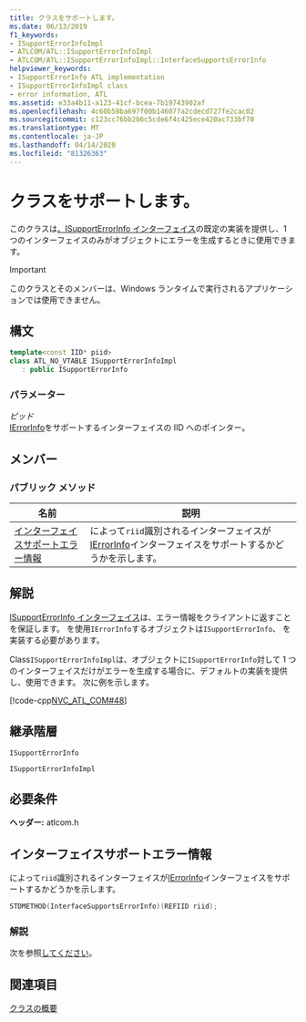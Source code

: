 ```yaml
---
title: クラスをサポートします。
ms.date: 06/13/2019
f1_keywords:
- ISupportErrorInfoImpl
- ATLCOM/ATL::ISupportErrorInfoImpl
- ATLCOM/ATL::ISupportErrorInfoImpl::InterfaceSupportsErrorInfo
helpviewer_keywords:
- ISupportErrorInfo ATL implementation
- ISupportErrorInfoImpl class
- error information, ATL
ms.assetid: e33a4b11-a123-41cf-bcea-7b19743902af
ms.openlocfilehash: 4c60b58ba697f00b146077a2cdecd727fe2cac02
ms.sourcegitcommit: c123cc76bb2b6c5cde6f4c425ece420ac733bf70
ms.translationtype: MT
ms.contentlocale: ja-JP
ms.lasthandoff: 04/14/2020
ms.locfileid: "81326363"
---
```

# <a name="isupporterrorinfoimpl-class"></a>クラスをサポートします。

このクラスは[、ISupportErrorInfo インターフェイス](/windows/win32/api/oaidl/nn-oaidl-isupporterrorinfo)の既定の実装を提供し、1 つのインターフェイスのみがオブジェクトにエラーを生成するときに使用できます。

> [!IMPORTANT]
> このクラスとそのメンバーは、Windows ランタイムで実行されるアプリケーションでは使用できません。

## <a name="syntax"></a>構文

```cpp
template<const IID* piid>
class ATL_NO_VTABLE ISupportErrorInfoImpl
   : public ISupportErrorInfo
```

### <a name="parameters"></a>パラメーター

*ピッド*<br/>
[IErrorInfo](/windows/win32/api/oaidl/nn-oaidl-ierrorinfo)をサポートするインターフェイスの IID へのポインター。

## <a name="members"></a>メンバー

### <a name="public-methods"></a>パブリック メソッド

|名前|説明|
|----------|-----------------|
|[インターフェイスサポートエラー情報](#interfacesupportserrorinfo)|によって`riid`識別されるインターフェイスが[IErrorInfo](/windows/win32/api/oaidl/nn-oaidl-ierrorinfo)インターフェイスをサポートするかどうかを示します。|

## <a name="remarks"></a>解説

[ISupportErrorInfo インターフェイス](/windows/win32/api/oaidl/nn-oaidl-isupporterrorinfo)は、エラー情報をクライアントに返すことを保証します。 を使用`IErrorInfo`するオブジェクトは`ISupportErrorInfo`、 を実装する必要があります。

Class`ISupportErrorInfoImpl`は、オブジェクトに`ISupportErrorInfo`対して 1 つのインターフェイスだけがエラーを生成する場合に、デフォルトの実装を提供し、使用できます。 次に例を示します。

[!code-cpp[NVC_ATL_COM#48](../../atl/codesnippet/cpp/isupporterrorinfoimpl-class_1.h)]

## <a name="inheritance-hierarchy"></a>継承階層

`ISupportErrorInfo`

`ISupportErrorInfoImpl`

## <a name="requirements"></a>必要条件

**ヘッダー:** atlcom.h

## <a name="isupporterrorinfoimplinterfacesupportserrorinfo"></a><a name="interfacesupportserrorinfo"></a>インターフェイスサポートエラー情報

によって`riid`識別されるインターフェイスが[IErrorInfo](/windows/win32/api/oaidl/nn-oaidl-ierrorinfo)インターフェイスをサポートするかどうかを示します。

```cpp
STDMETHOD(InterfaceSupportsErrorInfo)(REFIID riid);
```

### <a name="remarks"></a>解説

次を参照[してください](/windows/win32/api/oaidl/nf-oaidl-isupporterrorinfo-interfacesupportserrorinfo)。

## <a name="see-also"></a>関連項目

[クラスの概要](../../atl/atl-class-overview.md)
